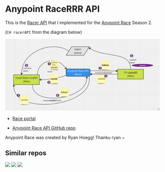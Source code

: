 # Anypoint RaceRRR API

This is the [Racer API](https://anypoint.mulesoft.com/exchange/portals/anypoint-speedway/ae6d7954-6fc2-4f3e-8777-80ff8aabd859/racer-api/) that I implemented for the [Anypoint Race](https://www.integration.quest/anypointspeedway) Season 2.

(`CH racerAPI` from the diagram below)

![](/images/diagram.png)

- [Race portal](https://anypoint.mulesoft.com/exchange/portals/anypoint-speedway)

- [Anypoint Race API GitHub repo](https://github.com/rhoegg/anypoint-race-api)

Anypoint Race was created by Ryan Hoegg! Thanku ryan ~

## Similar repos

[![](https://github-readme-stats.vercel.app/api/pin/?username=alexandramartinez&repo=anypoint-race-api-postman&theme=codeSTACKr)](https://github.com/alexandramartinez/anypoint-race-api-postman)
[![](https://github-readme-stats.vercel.app/api/pin/?username=alexandramartinez&repo=anypoint-race-api-mulesoft&theme=codeSTACKr)](https://github.com/alexandramartinez/anypoint-race-api-mulesoft)
[![](https://github-readme-stats.vercel.app/api/pin/?username=alexandramartinez&repo=anypoint-racer-api-s3&theme=codeSTACKr)](https://github.com/alexandramartinez/anypoint-racer-api-s3)
